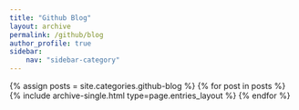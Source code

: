 ```yaml
---
title: "Github Blog"
layout: archive
permalink: /github/blog
author_profile: true
sidebar:
    nav: "sidebar-category"
---
```


{% assign posts = site.categories.github-blog %}
{% for post in posts %} {% include archive-single.html type=page.entries_layout %} {% endfor %}

